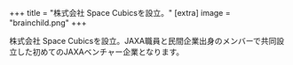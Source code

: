 +++
title = "株式会社 Space Cubicsを設立。"
[extra]
image = "brainchild.png"
+++

株式会社 Space Cubicsを設立。JAXA職員と民間企業出身のメンバーで共同設立した初めてのJAXAベンチャー企業となります。 
